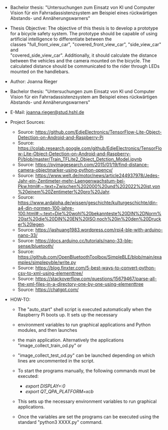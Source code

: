 * Bachelor thesis:  "Untersuchungen zum Einsatz von KI und Computer Vision für ein Fahrradassistenzsystem am Beispiel
                      eines rückwärtigen Abstands- und Annäherungswarners"
* Thesis Objective: The objective of this thesis is to develop a prototype for a bicycle safety system. 
                     The prototype should be capable of using artificial intelligence to differentiate between the  
                     classes "full_front_view_car", "covered_front_view_car", "side_view_car" and  
                     "covered_side_view_car". Additionally, it should calculate the distance between the vehicles 
                     and the camera mounted on the bicycle. The calculated distance should be communicated to the rider 
                     through LEDs mounted on the handlebars.
* Author:           Joanna Rieger
* Bachelor thesis:  "Untersuchungen zum Einsatz von KI und Computer Vision für ein Fahrradassistenzsystem am Beispiel
                      eines rückwärtigen Abstands- und Annäherungswarners"
* E-Mail:           joanna.rieger@stud.hshl.de
* Project Sources:
    * Source:           https://github.com/EdjeElectronics/TensorFlow-Lite-Object-Detection-on-Android-and-Raspberry-Pi
    * Source:           https://colab.research.google.com/github/EdjeElectronics/TensorFlow-Lite-Object-Detection-on-Android-and-Raspberry-Pi/blob/master/Train_TFLite2_Object_Detction_Model.ipynb
    * Source:           https://pyimagesearch.com/2015/01/19/find-distance-camera-objectmarker-using-python-opencv/
    * Source:           https://www.welt.de/motor/news/article244937978/Jedes-Jahr-ein-Zentimeter-mehr-Laengenwachstum-bei-Pkw.html#:~:text=Zwischen%202000%20und%202022%20ist,von%20einem%20Zentimeter%20pro%20Jahr.
    * Source:           https://www.ardalpha.de/wissen/geschichte/kulturgeschichte/din-a4-din-normen-100-jahre-100.html#:~:text=Die%20wohl%20bekannteste%20DIN%2DNorm%20ist%20die%20DIN%20EN%20ISO,noch%20in%20den%20Drucker%20legen.
    * Source:           https://jashuang1983.wordpress.com/rpi4-ble-with-arduino-nano-33/
    * Source:           https://docs.arduino.cc/tutorials/nano-33-ble-sense/bluetooth/
    * Source:           https://github.com/OpenBluetoothToolbox/SimpleBLE/blob/main/examples/simplepyble/write.py
    * Source:           https://blog.finxter.com/5-best-ways-to-convert-python-csv-to-xml-using-elementtree/
    * Source:           https://stackoverflow.com/questions/15679467/parse-all-the-xml-files-in-a-directory-one-by-one-using-elementtree
    * Source:           https://chatgpt.com/


* HOW-TO: 
  * The "auto_start" shell script is executed automatically when the Raspberry Pi boots up. It sets up the necessary 
  * environment variables to run graphical applications and Python modules, and then launches 
  * the main application. Alternatively the applications "image_collect_train_od.py" or
  * "image_collect_test_od.py" can be launched depending on which lines are uncommented in the script.

  * To start the programs manually, the following commands must be executed:
    * _export DISPLAY=:0_
    * _export QT_QPA_PLATFORM=xcb_
  * This sets up the necessary environment variables to run graphical applications. 
  * Once the variables are set the programs can be executed using the standard "python3 XXXX.py" command.